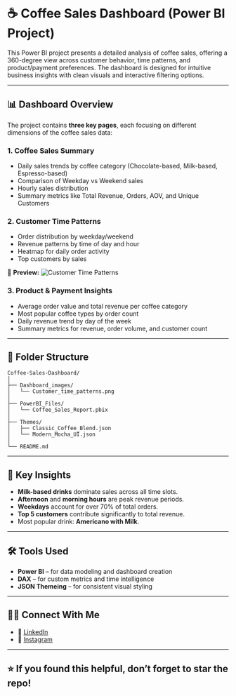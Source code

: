 
# ☕ Coffee Sales Dashboard (Power BI Project)

This Power BI project presents a detailed analysis of coffee sales, offering a 360-degree view across customer behavior, time patterns, and product/payment preferences. The dashboard is designed for intuitive business insights with clean visuals and interactive filtering options.

---

## 📊 Dashboard Overview

The project contains **three key pages**, each focusing on different dimensions of the coffee sales data:

### 1. **Coffee Sales Summary**
- Daily sales trends by coffee category (Chocolate-based, Milk-based, Espresso-based)
- Comparison of Weekday vs Weekend sales
- Hourly sales distribution
- Summary metrics like Total Revenue, Orders, AOV, and Unique Customers

### 2. **Customer Time Patterns**
- Order distribution by weekday/weekend
- Revenue patterns by time of day and hour
- Heatmap for daily order activity
- Top customers by sales

📍 **Preview:**
![Customer Time Patterns](Dashboard_images/Customer_time_patterns)

### 3. **Product & Payment Insights**
- Average order value and total revenue per coffee category
- Most popular coffee types by order count
- Daily revenue trend by day of the week
- Summary metrics for revenue, order volume, and customer count

---

## 📁 Folder Structure

```
Coffee-Sales-Dashboard/
│
├── Dashboard_images/
│   └── Customer_time_patterns.png
│
├── PowerBI_Files/
│   └── Coffee_Sales_Report.pbix
│
├── Themes/
│   ├── Classic_Coffee_Blend.json
│   └── Modern_Mocha_UI.json
│
└── README.md
```

---

## 📌 Key Insights

- **Milk-based drinks** dominate sales across all time slots.
- **Afternoon** and **morning hours** are peak revenue periods.
- **Weekdays** account for over 70% of total orders.
- **Top 5 customers** contribute significantly to total revenue.
- Most popular drink: **Americano with Milk**.

---

## 🛠 Tools Used

- **Power BI** – for data modeling and dashboard creation
- **DAX** – for custom metrics and time intelligence
- **JSON Themeing** – for consistent visual styling

---

## 🙋‍♂️ Connect With Me

- 📍 [LinkedIn](https://www.linkedin.com/in/ritesh-zambare-0265032b0/)
- 📸 [Instagram](https://www.instagram.com/riteshhh04/)

---

## ⭐ If you found this helpful, don’t forget to star the repo!
